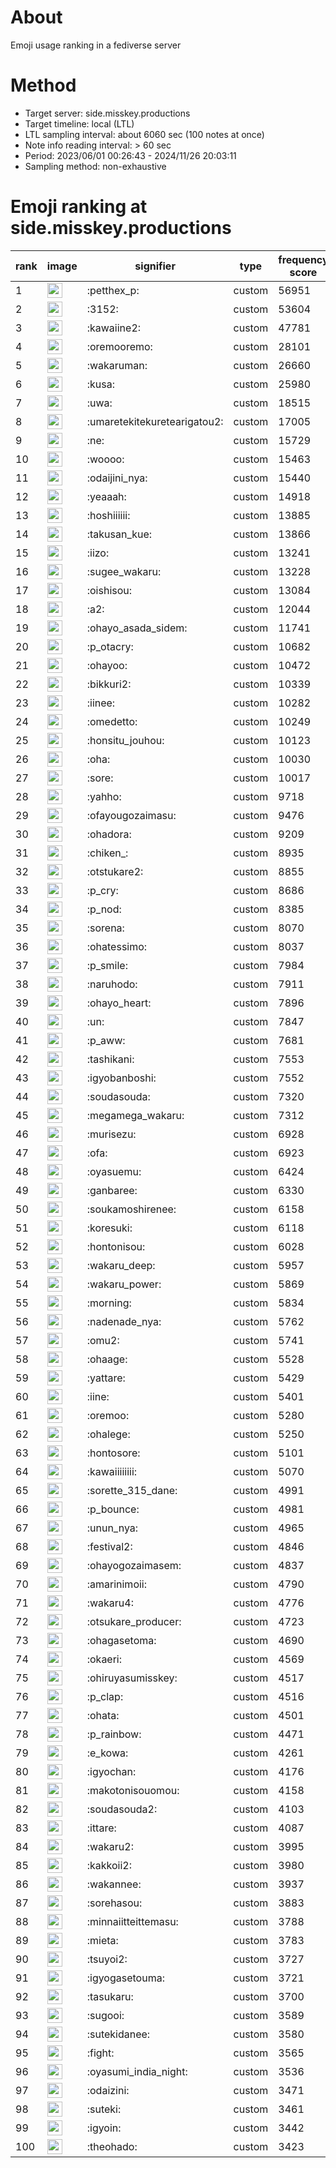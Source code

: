 # About
Emoji usage ranking in a fediverse server

# Method
- Target server: side.misskey.productions
- Target timeline: local (LTL)
- LTL sampling interval: about 6060 sec (100 notes at once)
- Note info reading interval: > 60 sec
- Period: 2023/06/01 00:26:43 - 2024/11/26 20:03:11 
- Sampling method: non-exhaustive

# Emoji ranking at side.misskey.productions

|rank|image|signifier|type|frequency score|
|----|----|----|----|----|
|1|<img height="24" src="https://side.misskey.productions/emoji/petthex_p.webp">|:petthex_p:|custom|56951|
|2|<img height="24" src="https://side.misskey.productions/emoji/3152.webp">|:3152:|custom|53604|
|3|<img height="24" src="https://side.misskey.productions/emoji/kawaiine2.webp">|:kawaiine2:|custom|47781|
|4|<img height="24" src="https://side.misskey.productions/emoji/oremooremo.webp">|:oremooremo:|custom|28101|
|5|<img height="24" src="https://side.misskey.productions/emoji/wakaruman.webp">|:wakaruman:|custom|26660|
|6|<img height="24" src="https://side.misskey.productions/emoji/kusa.webp">|:kusa:|custom|25980|
|7|<img height="24" src="https://side.misskey.productions/emoji/uwa.webp">|:uwa:|custom|18515|
|8|<img height="24" src="https://side.misskey.productions/emoji/umaretekitekuretearigatou2.webp">|:umaretekitekuretearigatou2:|custom|17005|
|9|<img height="24" src="https://side.misskey.productions/emoji/ne.webp">|:ne:|custom|15729|
|10|<img height="24" src="https://side.misskey.productions/emoji/woooo.webp">|:woooo:|custom|15463|
|11|<img height="24" src="https://side.misskey.productions/emoji/odaijini_nya.webp">|:odaijini_nya:|custom|15440|
|12|<img height="24" src="https://side.misskey.productions/emoji/yeaaah.webp">|:yeaaah:|custom|14918|
|13|<img height="24" src="https://side.misskey.productions/emoji/hoshiiiiii.webp">|:hoshiiiiii:|custom|13885|
|14|<img height="24" src="https://side.misskey.productions/emoji/takusan_kue.webp">|:takusan_kue:|custom|13866|
|15|<img height="24" src="https://side.misskey.productions/emoji/iizo.webp">|:iizo:|custom|13241|
|16|<img height="24" src="https://side.misskey.productions/emoji/sugee_wakaru.webp">|:sugee_wakaru:|custom|13228|
|17|<img height="24" src="https://side.misskey.productions/emoji/oishisou.webp">|:oishisou:|custom|13084|
|18|<img height="24" src="https://side.misskey.productions/emoji/a2.webp">|:a2:|custom|12044|
|19|<img height="24" src="https://side.misskey.productions/emoji/ohayo_asada_sidem.webp">|:ohayo_asada_sidem:|custom|11741|
|20|<img height="24" src="https://side.misskey.productions/emoji/p_otacry.webp">|:p_otacry:|custom|10682|
|21|<img height="24" src="https://side.misskey.productions/emoji/ohayoo.webp">|:ohayoo:|custom|10472|
|22|<img height="24" src="https://side.misskey.productions/emoji/bikkuri2.webp">|:bikkuri2:|custom|10339|
|23|<img height="24" src="https://side.misskey.productions/emoji/iinee.webp">|:iinee:|custom|10282|
|24|<img height="24" src="https://side.misskey.productions/emoji/omedetto.webp">|:omedetto:|custom|10249|
|25|<img height="24" src="https://side.misskey.productions/emoji/honsitu_jouhou.webp">|:honsitu_jouhou:|custom|10123|
|26|<img height="24" src="https://side.misskey.productions/emoji/oha.webp">|:oha:|custom|10030|
|27|<img height="24" src="https://side.misskey.productions/emoji/sore.webp">|:sore:|custom|10017|
|28|<img height="24" src="https://side.misskey.productions/emoji/yahho.webp">|:yahho:|custom|9718|
|29|<img height="24" src="https://side.misskey.productions/emoji/ofayougozaimasu.webp">|:ofayougozaimasu:|custom|9476|
|30|<img height="24" src="https://side.misskey.productions/emoji/ohadora.webp">|:ohadora:|custom|9209|
|31|<img height="24" src="https://side.misskey.productions/emoji/chiken_.webp">|:chiken_:|custom|8935|
|32|<img height="24" src="https://side.misskey.productions/emoji/otstukare2.webp">|:otstukare2:|custom|8855|
|33|<img height="24" src="https://side.misskey.productions/emoji/p_cry.webp">|:p_cry:|custom|8686|
|34|<img height="24" src="https://side.misskey.productions/emoji/p_nod.webp">|:p_nod:|custom|8385|
|35|<img height="24" src="https://side.misskey.productions/emoji/sorena.webp">|:sorena:|custom|8070|
|36|<img height="24" src="https://side.misskey.productions/emoji/ohatessimo.webp">|:ohatessimo:|custom|8037|
|37|<img height="24" src="https://side.misskey.productions/emoji/p_smile.webp">|:p_smile:|custom|7984|
|38|<img height="24" src="https://side.misskey.productions/emoji/naruhodo.webp">|:naruhodo:|custom|7911|
|39|<img height="24" src="https://side.misskey.productions/emoji/ohayo_heart.webp">|:ohayo_heart:|custom|7896|
|40|<img height="24" src="https://side.misskey.productions/emoji/un.webp">|:un:|custom|7847|
|41|<img height="24" src="https://side.misskey.productions/emoji/p_aww.webp">|:p_aww:|custom|7681|
|42|<img height="24" src="https://side.misskey.productions/emoji/tashikani.webp">|:tashikani:|custom|7553|
|43|<img height="24" src="https://side.misskey.productions/emoji/igyobanboshi.webp">|:igyobanboshi:|custom|7552|
|44|<img height="24" src="https://side.misskey.productions/emoji/soudasouda.webp">|:soudasouda:|custom|7320|
|45|<img height="24" src="https://side.misskey.productions/emoji/megamega_wakaru.webp">|:megamega_wakaru:|custom|7312|
|46|<img height="24" src="https://side.misskey.productions/emoji/murisezu.webp">|:murisezu:|custom|6928|
|47|<img height="24" src="https://side.misskey.productions/emoji/ofa.webp">|:ofa:|custom|6923|
|48|<img height="24" src="https://side.misskey.productions/emoji/oyasuemu.webp">|:oyasuemu:|custom|6424|
|49|<img height="24" src="https://side.misskey.productions/emoji/ganbaree.webp">|:ganbaree:|custom|6330|
|50|<img height="24" src="https://side.misskey.productions/emoji/soukamoshirenee.webp">|:soukamoshirenee:|custom|6158|
|51|<img height="24" src="https://side.misskey.productions/emoji/koresuki.webp">|:koresuki:|custom|6118|
|52|<img height="24" src="https://side.misskey.productions/emoji/hontonisou.webp">|:hontonisou:|custom|6028|
|53|<img height="24" src="https://side.misskey.productions/emoji/wakaru_deep.webp">|:wakaru_deep:|custom|5957|
|54|<img height="24" src="https://side.misskey.productions/emoji/wakaru_power.webp">|:wakaru_power:|custom|5869|
|55|<img height="24" src="https://side.misskey.productions/emoji/morning.webp">|:morning:|custom|5834|
|56|<img height="24" src="https://side.misskey.productions/emoji/nadenade_nya.webp">|:nadenade_nya:|custom|5762|
|57|<img height="24" src="https://side.misskey.productions/emoji/omu2.webp">|:omu2:|custom|5741|
|58|<img height="24" src="https://side.misskey.productions/emoji/ohaage.webp">|:ohaage:|custom|5528|
|59|<img height="24" src="https://side.misskey.productions/emoji/yattare.webp">|:yattare:|custom|5429|
|60|<img height="24" src="https://side.misskey.productions/emoji/iine.webp">|:iine:|custom|5401|
|61|<img height="24" src="https://side.misskey.productions/emoji/oremoo.webp">|:oremoo:|custom|5280|
|62|<img height="24" src="https://side.misskey.productions/emoji/ohalege.webp">|:ohalege:|custom|5250|
|63|<img height="24" src="https://side.misskey.productions/emoji/hontosore.webp">|:hontosore:|custom|5101|
|64|<img height="24" src="https://side.misskey.productions/emoji/kawaiiiiiiii.webp">|:kawaiiiiiiii:|custom|5070|
|65|<img height="24" src="https://side.misskey.productions/emoji/sorette_315_dane.webp">|:sorette_315_dane:|custom|4991|
|66|<img height="24" src="https://side.misskey.productions/emoji/p_bounce.webp">|:p_bounce:|custom|4981|
|67|<img height="24" src="https://side.misskey.productions/emoji/unun_nya.webp">|:unun_nya:|custom|4965|
|68|<img height="24" src="https://side.misskey.productions/emoji/festival2.webp">|:festival2:|custom|4846|
|69|<img height="24" src="https://side.misskey.productions/emoji/ohayogozaimasem.webp">|:ohayogozaimasem:|custom|4837|
|70|<img height="24" src="https://side.misskey.productions/emoji/amarinimoii.webp">|:amarinimoii:|custom|4790|
|71|<img height="24" src="https://side.misskey.productions/emoji/wakaru4.webp">|:wakaru4:|custom|4776|
|72|<img height="24" src="https://side.misskey.productions/emoji/otsukare_producer.webp">|:otsukare_producer:|custom|4723|
|73|<img height="24" src="https://side.misskey.productions/emoji/ohagasetoma.webp">|:ohagasetoma:|custom|4690|
|74|<img height="24" src="https://side.misskey.productions/emoji/okaeri.webp">|:okaeri:|custom|4569|
|75|<img height="24" src="https://side.misskey.productions/emoji/ohiruyasumisskey.webp">|:ohiruyasumisskey:|custom|4517|
|76|<img height="24" src="https://side.misskey.productions/emoji/p_clap.webp">|:p_clap:|custom|4516|
|77|<img height="24" src="https://side.misskey.productions/emoji/ohata.webp">|:ohata:|custom|4501|
|78|<img height="24" src="https://side.misskey.productions/emoji/p_rainbow.webp">|:p_rainbow:|custom|4471|
|79|<img height="24" src="https://side.misskey.productions/emoji/e_kowa.webp">|:e_kowa:|custom|4261|
|80|<img height="24" src="https://side.misskey.productions/emoji/igyochan.webp">|:igyochan:|custom|4176|
|81|<img height="24" src="https://side.misskey.productions/emoji/makotonisouomou.webp">|:makotonisouomou:|custom|4158|
|82|<img height="24" src="https://side.misskey.productions/emoji/soudasouda2.webp">|:soudasouda2:|custom|4103|
|83|<img height="24" src="https://side.misskey.productions/emoji/ittare.webp">|:ittare:|custom|4087|
|84|<img height="24" src="https://side.misskey.productions/emoji/wakaru2.webp">|:wakaru2:|custom|3995|
|85|<img height="24" src="https://side.misskey.productions/emoji/kakkoii2.webp">|:kakkoii2:|custom|3980|
|86|<img height="24" src="https://side.misskey.productions/emoji/wakannee.webp">|:wakannee:|custom|3937|
|87|<img height="24" src="https://side.misskey.productions/emoji/sorehasou.webp">|:sorehasou:|custom|3883|
|88|<img height="24" src="https://side.misskey.productions/emoji/minnaiitteittemasu.webp">|:minnaiitteittemasu:|custom|3788|
|89|<img height="24" src="https://side.misskey.productions/emoji/mieta.webp">|:mieta:|custom|3783|
|90|<img height="24" src="https://side.misskey.productions/emoji/tsuyoi2.webp">|:tsuyoi2:|custom|3727|
|91|<img height="24" src="https://side.misskey.productions/emoji/igyogasetouma.webp">|:igyogasetouma:|custom|3721|
|92|<img height="24" src="https://side.misskey.productions/emoji/tasukaru.webp">|:tasukaru:|custom|3700|
|93|<img height="24" src="https://side.misskey.productions/emoji/sugooi.webp">|:sugooi:|custom|3589|
|94|<img height="24" src="https://side.misskey.productions/emoji/sutekidanee.webp">|:sutekidanee:|custom|3580|
|95|<img height="24" src="https://side.misskey.productions/emoji/fight.webp">|:fight:|custom|3565|
|96|<img height="24" src="https://side.misskey.productions/emoji/oyasumi_india_night.webp">|:oyasumi_india_night:|custom|3536|
|97|<img height="24" src="https://side.misskey.productions/emoji/odaizini.webp">|:odaizini:|custom|3471|
|98|<img height="24" src="https://side.misskey.productions/emoji/suteki.webp">|:suteki:|custom|3461|
|99|<img height="24" src="https://side.misskey.productions/emoji/igyoin.webp">|:igyoin:|custom|3442|
|100|<img height="24" src="https://side.misskey.productions/emoji/theohado.webp">|:theohado:|custom|3423|
